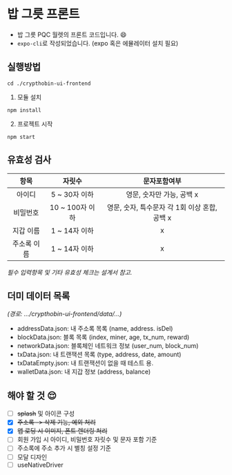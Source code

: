 # 밥 그릇 프론트
- 밥 그릇 PQC 월렛의 프론트 코드입니다. :smile:
- `expo-cli`로 작성되었습니다. (expo 혹은 에뮬레이터 설치 필요)
## 실행방법
```
cd ./crypthobin-ui-frontend
```
1. 모듈 설치
```
npm install
```
2. 프로젝트 시작
```
npm start
```
## 유효성 검사
|항목|자릿수|문자포함여부|
|:---:|:---:|:---:|
|아이디|5 ~ 30자 이하|영문, 숫자만 가능, 공백 x|
|비밀번호|10 ~ 100자 이하|영문, 숫자, 특수문자 각 1회 이상 혼합, 공백 x|
|지갑 이름|1 ~ 14자 이하|x|
|주소록 이름|1 ~ 14자 이하|x|

*필수 입력항목 및 기타 유효성 체크는 설계서 참고.*

## 더미 데이터 목록
*(경로: .../crypthobin-ui-frontend/data/...)*
- addressData.json: 내 주소록 목록 (name, address. isDel)
- blockData.json: 블록 목록 (index, miner, age, tx_num, reward)
- networkData.json: 블록체인 네트워크 정보 (user_num, block_num)
- txData.json: 내 트랜잭션 목록 (type, address, date, amount)
- txDataEmpty.json: 내 트랜잭션이 없을 때 테스트 용.
- walletData.json: 내 지갑 정보 (address, balance)
## 해야 할 것 :relieved:
- [ ] ~~splash~~ 및 아이콘 구성
- [x] ~~주소록 -> 삭제 기능, 예외 처리~~
- [x] ~~앱 로딩 시 이미지, 폰트 렌더링 처리~~
- [ ] 회원 가입 시 아이디, 비밀번호 자릿수 및 문자 포함 기준
- [ ] 주소록에 주소 추가 시 별칭 설정 기준
- [ ] 모달 디자인  
- [ ] useNativeDriver
